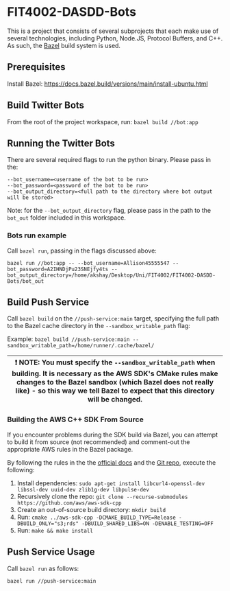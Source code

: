 # FIT4002-DASDD-Bots

This is a project that consists of several subprojects that each make use of several technologies, including Python, Node.JS, Protocol Buffers, and C++. As such, the [Bazel](https://bazel.build/) build system is used.

## Prerequisites


Install Bazel:  https://docs.bazel.build/versions/main/install-ubuntu.html

## Build Twitter Bots


From the root of the project workspace, run: `bazel build //bot:app`

## Running the Twitter Bots

There are several required flags to run the python binary. Please pass in the:
```
--bot_username=<username of the bot to be run>
--bot_password=<password of the bot to be run>
--bot_output_directory=<full path to the directory where bot output will be stored>
```

Note: for the `--bot_output_directory` flag, please pass in the path to the `bot_out` folder included in this workspace.

### Bots run example

Call `bazel run`, passing in the flags discussed above:

`bazel run //bot:app -- --bot_username=Allison45555547 --bot_password=A2IHNDjPu23SNEjfy4ts --bot_output_directory=/home/akshay/Desktop/Uni/FIT4002/FIT4002-DASDD-Bots/bot_out`


## Build Push Service

Call `bazel build` on the `//push-service:main` target, specifying the full path to the Bazel cache directory in the `--sandbox_writable_path` flag:

Example: `bazel build //push-service:main --sandbox_writable_path=/home/runner/.cache/bazel/`


| :exclamation:    **NOTE:** You must specify the `--sandbox_writable_path` when building. It is necessary as the AWS SDK's CMake rules make changes to the Bazel sandbox (which Bazel does not really like) - so this way we tell Bazel to expect that this directory will be changed.   |
|-----------------------------------------|


### Building the AWS C++ SDK From Source

If you encounter problems during the SDK build via Bazel, you can attempt to build it from source (not recommended) and comment-out the appropriate AWS rules in the Bazel package.

By following the rules in the the [official docs](https://docs.aws.amazon.com/sdk-for-cpp/v1/developer-guide/setup-linux.html) and the [Git repo](https://github.com/aws/aws-sdk-cpp), execute the following:

1. Install dependencies: `sudo apt-get install libcurl4-openssl-dev libssl-dev uuid-dev zlib1g-dev libpulse-dev`
2. Recursively clone the repo: `git clone --recurse-submodules https://github.com/aws/aws-sdk-cpp`
3. Create an out-of-source build directory: `mkdir build`
4. Run: `cmake ../aws-sdk-cpp -DCMAKE_BUILD_TYPE=Release -DBUILD_ONLY="s3;rds" -DBUILD_SHARED_LIBS=ON -DENABLE_TESTING=OFF`
5. Run: `make && make install`


## Push Service Usage

Call `bazel run` as follows:

`bazel run //push-service:main`
